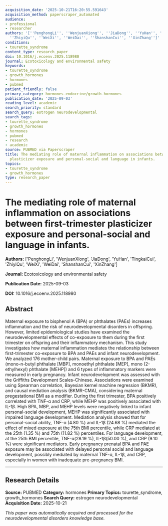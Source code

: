```yaml
---
acquisition_date: '2025-10-21T16:20:55.591643'
acquisition_method: paperscraper_automated
audience:
- professional
- researcher
authors: '[''PenghongLi'', ''WenjuanXiong'', ''JiaDong'', ''YuHan'', ''TingkaiCui'',
  ''ZhiyiQu'', ''WeiXi'', ''WeiDai'', ''ShanshanCui'', ''XinZhang'']'
conditions:
- tourette_syndrome
content_type: research_paper
doi: 10.1016/j.ecoenv.2025.118980
journal: Ecotoxicology and environmental safety
keywords:
- tourette_syndrome
- growth_hormones
- hormones
- pubmed
patient_friendly: false
primary_category: hormones-endocrine/growth-hormones
publication_date: '2025-09-03'
reading_level: academic
search_priority: standard
search_query: estrogen neurodevelopmental
search_tags:
- tourette_syndrome
- growth_hormones
- hormones
- pubmed
- research
- academic
source: PUBMED via Paperscraper
title: The mediating role of maternal inflammation on associations between first-trimester
  plasticizer exposure and personal-social and language in infants.
topics:
- tourette_syndrome
- growth_hormones
type: research_paper
---
```


# The mediating role of maternal inflammation on associations between first-trimester plasticizer exposure and personal-social and language in infants.

**Authors:** ['PenghongLi', 'WenjuanXiong', 'JiaDong', 'YuHan', 'TingkaiCui', 'ZhiyiQu', 'WeiXi', 'WeiDai', 'ShanshanCui', 'XinZhang']

**Journal:** Ecotoxicology and environmental safety

**Publication Date:** 2025-09-03

**DOI:** 10.1016/j.ecoenv.2025.118980

## Abstract

Maternal exposure to bisphenol A (BPA) or phthalates (PAEs) increases inflammation and the risk of neurodevelopmental disorders in offspring. However, limited epidemiological studies have examined the neurodevelopmental effects of co-exposure to them during the first trimester on offspring and their inflammatory mechanism. This study investigates how maternal inflammation mediates the relationship between first-trimester co-exposure to BPA and PAEs and infant neurodevelopment. We analyzed 176 mother-child pairs. Maternal exposure to BPA and PAEs (mono-n-butyl phthalate [MBP], monoethyl phthalate [MEP], mono (2-ethylhexyl) phthalate [MEHP]) and 6 types of inflammatory markers were measured in early pregnancy. Infant neurodevelopment was assessed with the Griffiths Development Scales-Chinese. Associations were examined using Spearman correlation, Bayesian kernel machine regression (BKMR), and causal mediation analysis (BKMR-CMA), considering maternal pregestational BMI as a modifier. During the first trimester, BPA positively correlated with TNF-ɑ and CRP, while MEHP was positively associated with IL-1β. High BPA, MBP, and MEHP levels were negatively linked to infant personal-social development, MEHP was significantly associated with impaired language development. Mediation analysis showed that for personal-social ability, TNF-ɑ (4.80 %) and IL-1β (24.68 %) mediated the effect of mixed exposure at the 75th BMI percentile, while CRP mediated at the 25th (1.35 %) and 75th (11.82 %) percentiles. For language development, at the 25th BMI percentile, TNF-ɑ(28.19 %), IL-1β(50.00 %), and CRP (9.10 %) were significant mediators. Early pregnancy prenatal BPA and PAE exposure may be associated with delayed personal social and language development, possibly mediated by maternal TNF-ɑ, IL-1β, and CRP, especially in women with inadequate pre-pregnancy BMI.

---

## Research Details

**Source:** PUBMED
**Category:** hormones
**Primary Topics:** tourette_syndrome, growth_hormones
**Search Query:** estrogen neurodevelopmental
**Acquisition Date:** 2025-10-21

*This paper was automatically acquired and processed for the neurodevelopmental disorders knowledge base.*
